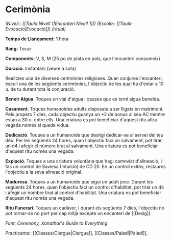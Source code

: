 # Cerimònia

*(Nivell:: [[Taula Nivell 1|Encanteri Nivell 1]]) (Escola:: [[Taula Evocació|Evocació]]) (ritual)*

**Temps de Llançament:** 1 hora

**Rang:** Tocar

**Components:** V, S, M (25 po de plata en pols, que l'encanteri consumeix)

**Duració:** Instantani (veure a sota)

Realitzes una de diverses cerimònies religioses. Quan conjures l'encanteri, escull una de les següents cerimònies, l'objectiu de les qual ha d'estar a 10 u. de tu durant tota la conjuració.

**Beneir Aigua**. Toques un vial d'aigua i causes que es torni aigua beneïda.

**Casament**. Toques humanoides adults disposats a ser lligats en matrimoni. Pels propers 7 dies, cada objectiu guanya un +2 de bonus al seu AC mentre estan a 30 u. entre ells. Una criatura es pot beneficiar d'aquest ritu altra vegada només si queda vídua.

**Dedicació**. Toques a un humanoide que desitgi dedicar-se al servei del teu déu. Per les següents 24 hores, quan l'objectiu faci un salvament, pot tirar un d4 i afegir el número tirat al salvament. Una criatura es pot beneficiar d'aquest ritu només una vegada.

**Expiació**. Toques a una criatura voluntària que hagi camnviat d'alineació, i fas un control de Saviesa (Intuïció) de CD 20. En un control exitós, restaures l'objectiu a la seva alineació original. 

**Maduresa**. Toques a un humanoide que sigui un adult jove. Durant les següents 24 hores, quan l'objectiu faci un control d'habilitat, pot tirar un d4 i afegir un nombre tirat al control d'habilitat. Una criatura es pot beneficiar d'aquest ritu només una vegada.

**Ritu Funerari**. Toques un cadàver, i durant els següents 7 dies, l'objectiu no pot tornar-se no port per cap mitjà excepte un encanteri de [[Desig]].


*Font: Ceremony, Xanathar's Guide to Everything*



Practicants:: [[Classes/Clergue|Clergue]], [[Classes/Paladí|Paladí]],